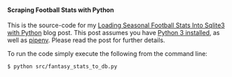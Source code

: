 #### Scraping Football Stats with Python

This is the source-code for my [Loading Seasonal Football Stats Into Sqlite3 with Python](https://ericbernier.com/fantasy-stats) blog post. This post assumes you have [Python 3 installed](https://realpython.com/installing-python/), as well as [pipenv](https://pipenv-fork.readthedocs.io/en/latest/install.html#installing-pipenv). Please read the post for further details.

To run the code simply execute the following from the command line:
```bash
$ python src/fantasy_stats_to_db.py
```